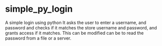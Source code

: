 # simple_py_login
A simple login using python
It asks the user to enter a username, and password and checks if it matches the store username and password, 
and grants access if it matches.
This can be modified can be to read the password from a file or a server.
